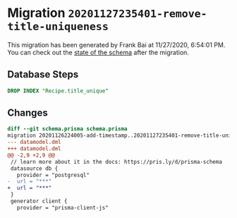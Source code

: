 # Migration `20201127235401-remove-title-uniqueness`

This migration has been generated by Frank Bai at 11/27/2020, 6:54:01 PM.
You can check out the [state of the schema](./schema.prisma) after the migration.

## Database Steps

```sql
DROP INDEX "Recipe.title_unique"
```

## Changes

```diff
diff --git schema.prisma schema.prisma
migration 20201126224005-add-timestamp..20201127235401-remove-title-uniqueness
--- datamodel.dml
+++ datamodel.dml
@@ -2,9 +2,9 @@
 // learn more about it in the docs: https://pris.ly/d/prisma-schema
 datasource db {
   provider = "postgresql"
-  url = "***"
+  url = "***"
 }
 generator client {
   provider = "prisma-client-js"
```



